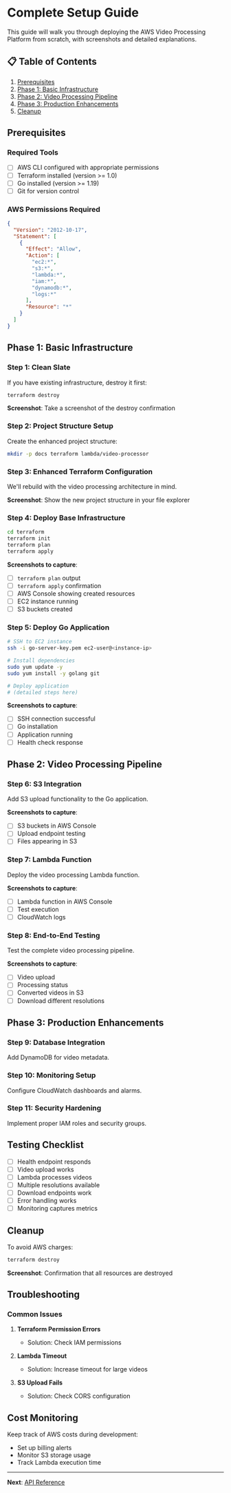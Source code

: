 # Complete Setup Guide

This guide will walk you through deploying the AWS Video Processing Platform from scratch, with screenshots and detailed explanations.

## 📋 Table of Contents

1. [Prerequisites](#prerequisites)
2. [Phase 1: Basic Infrastructure](#phase-1-basic-infrastructure)
3. [Phase 2: Video Processing Pipeline](#phase-2-video-processing-pipeline)
4. [Phase 3: Production Enhancements](#phase-3-production-enhancements)
5. [Cleanup](#cleanup)

## Prerequisites

### Required Tools
- [ ] AWS CLI configured with appropriate permissions
- [ ] Terraform installed (version >= 1.0)
- [ ] Go installed (version >= 1.19)
- [ ] Git for version control

### AWS Permissions Required
```json
{
  "Version": "2012-10-17",
  "Statement": [
    {
      "Effect": "Allow",
      "Action": [
        "ec2:*",
        "s3:*",
        "lambda:*",
        "iam:*",
        "dynamodb:*",
        "logs:*"
      ],
      "Resource": "*"
    }
  ]
}
```

## Phase 1: Basic Infrastructure

### Step 1: Clean Slate
If you have existing infrastructure, destroy it first:

```bash
terraform destroy
```

**Screenshot**: Take a screenshot of the destroy confirmation

### Step 2: Project Structure Setup

Create the enhanced project structure:

```bash
mkdir -p docs terraform lambda/video-processor
```

### Step 3: Enhanced Terraform Configuration

We'll rebuild with the video processing architecture in mind.

**Screenshot**: Show the new project structure in your file explorer

### Step 4: Deploy Base Infrastructure

```bash
cd terraform
terraform init
terraform plan
terraform apply
```

**Screenshots to capture**:
- [ ] `terraform plan` output
- [ ] `terraform apply` confirmation
- [ ] AWS Console showing created resources
- [ ] EC2 instance running
- [ ] S3 buckets created

### Step 5: Deploy Go Application

```bash
# SSH to EC2 instance
ssh -i go-server-key.pem ec2-user@<instance-ip>

# Install dependencies
sudo yum update -y
sudo yum install -y golang git

# Deploy application
# (detailed steps here)
```

**Screenshots to capture**:
- [ ] SSH connection successful
- [ ] Go installation
- [ ] Application running
- [ ] Health check response

## Phase 2: Video Processing Pipeline

### Step 6: S3 Integration

Add S3 upload functionality to the Go application.

**Screenshots to capture**:
- [ ] S3 buckets in AWS Console
- [ ] Upload endpoint testing
- [ ] Files appearing in S3

### Step 7: Lambda Function

Deploy the video processing Lambda function.

**Screenshots to capture**:
- [ ] Lambda function in AWS Console
- [ ] Test execution
- [ ] CloudWatch logs

### Step 8: End-to-End Testing

Test the complete video processing pipeline.

**Screenshots to capture**:
- [ ] Video upload
- [ ] Processing status
- [ ] Converted videos in S3
- [ ] Download different resolutions

## Phase 3: Production Enhancements

### Step 9: Database Integration

Add DynamoDB for video metadata.

### Step 10: Monitoring Setup

Configure CloudWatch dashboards and alarms.

### Step 11: Security Hardening

Implement proper IAM roles and security groups.

## Testing Checklist

- [ ] Health endpoint responds
- [ ] Video upload works
- [ ] Lambda processes videos
- [ ] Multiple resolutions available
- [ ] Download endpoints work
- [ ] Error handling works
- [ ] Monitoring captures metrics

## Cleanup

To avoid AWS charges:

```bash
terraform destroy
```

**Screenshot**: Confirmation that all resources are destroyed

## Troubleshooting

### Common Issues

1. **Terraform Permission Errors**
   - Solution: Check IAM permissions

2. **Lambda Timeout**
   - Solution: Increase timeout for large videos

3. **S3 Upload Fails**
   - Solution: Check CORS configuration

## Cost Monitoring

Keep track of AWS costs during development:
- Set up billing alerts
- Monitor S3 storage usage
- Track Lambda execution time

---

**Next**: [API Reference](api-reference.md)